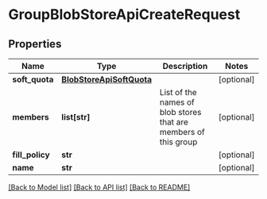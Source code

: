 # GroupBlobStoreApiCreateRequest

## Properties

| Name            | Type                                                  | Description                                                     | Notes      |
| --------------- | ----------------------------------------------------- | --------------------------------------------------------------- | ---------- |
| **soft_quota**  | [**BlobStoreApiSoftQuota**](BlobStoreApiSoftQuota.md) |                                                                 | [optional] |
| **members**     | **list[str]**                                         | List of the names of blob stores that are members of this group | [optional] |
| **fill_policy** | **str**                                               |                                                                 | [optional] |
| **name**        | **str**                                               |                                                                 | [optional] |

[[Back to Model list]](../README.md#documentation-for-models) [[Back to API list]](../README.md#documentation-for-api-endpoints) [[Back to README]](../README.md)
